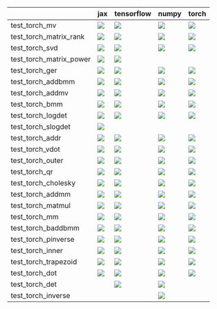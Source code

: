 |                         | jax                                                                                                                                                                                    | tensorflow                                                                                                                                                                             | numpy                                                                                                                                                                                  | torch                                                                                                                                                                                  |
|:------------------------|:---------------------------------------------------------------------------------------------------------------------------------------------------------------------------------------|:---------------------------------------------------------------------------------------------------------------------------------------------------------------------------------------|:---------------------------------------------------------------------------------------------------------------------------------------------------------------------------------------|:---------------------------------------------------------------------------------------------------------------------------------------------------------------------------------------|
| test_torch_mv           | <a href="https://github.com/unifyai/ivy/actions/runs/4549431744/jobs/8021498736" rel="noopener noreferrer" target="_blank"><img src=https://img.shields.io/badge/-failure-red></a>     | <a href="https://github.com/unifyai/ivy/actions/runs/4549431744/jobs/8021498736" rel="noopener noreferrer" target="_blank"><img src=https://img.shields.io/badge/-failure-red></a>     | <a href="https://github.com/unifyai/ivy/actions/runs/4549431744/jobs/8021498736" rel="noopener noreferrer" target="_blank"><img src=https://img.shields.io/badge/-failure-red></a>     | <a href="https://github.com/unifyai/ivy/actions/runs/4549431744/jobs/8021498736" rel="noopener noreferrer" target="_blank"><img src=https://img.shields.io/badge/-failure-red></a>     |
| test_torch_matrix_rank  | <a href="https://github.com/unifyai/ivy/actions/runs/4549431744/jobs/8021498736" rel="noopener noreferrer" target="_blank"><img src=https://img.shields.io/badge/-failure-red></a>     | <a href="https://github.com/unifyai/ivy/actions/runs/4549431744/jobs/8021498736" rel="noopener noreferrer" target="_blank"><img src=https://img.shields.io/badge/-failure-red></a>     | <a href="https://github.com/unifyai/ivy/actions/runs/4549431744/jobs/8021498736" rel="noopener noreferrer" target="_blank"><img src=https://img.shields.io/badge/-failure-red></a>     | <a href="https://github.com/unifyai/ivy/actions/runs/4549431744/jobs/8021498736" rel="noopener noreferrer" target="_blank"><img src=https://img.shields.io/badge/-failure-red></a>     |
| test_torch_svd          | <a href="https://github.com/unifyai/ivy/actions/runs/4483551882/jobs/7882981799" rel="noopener noreferrer" target="_blank"><img src=https://img.shields.io/badge/-failure-red></a>     | <a href="https://github.com/unifyai/ivy/actions/runs/4483551882/jobs/7882981799" rel="noopener noreferrer" target="_blank"><img src=https://img.shields.io/badge/-failure-red></a>     | <a href="https://github.com/unifyai/ivy/actions/runs/4483551882/jobs/7882981799" rel="noopener noreferrer" target="_blank"><img src=https://img.shields.io/badge/-failure-red></a>     | <a href="https://github.com/unifyai/ivy/actions/runs/4483551882/jobs/7882981799" rel="noopener noreferrer" target="_blank"><img src=https://img.shields.io/badge/-failure-red></a>     |
| test_torch_matrix_power | <a href="https://github.com/unifyai/ivy/actions/runs/3583520790" rel="noopener noreferrer" target="_blank"><img src=https://img.shields.io/badge/-failure-red></a>                     | <a href="https://github.com/unifyai/ivy/actions/runs/3583520790" rel="noopener noreferrer" target="_blank"><img src=https://img.shields.io/badge/-failure-red></a>                     |                                                                                                                                                                                        |                                                                                                                                                                                        |
| test_torch_ger          | <a href="https://github.com/unifyai/ivy/actions/runs/4549431744/jobs/8021498736" rel="noopener noreferrer" target="_blank"><img src=https://img.shields.io/badge/-failure-red></a>     | <a href="https://github.com/unifyai/ivy/actions/runs/4549431744/jobs/8021498736" rel="noopener noreferrer" target="_blank"><img src=https://img.shields.io/badge/-failure-red></a>     | <a href="https://github.com/unifyai/ivy/actions/runs/4549431744/jobs/8021498736" rel="noopener noreferrer" target="_blank"><img src=https://img.shields.io/badge/-failure-red></a>     | <a href="https://github.com/unifyai/ivy/actions/runs/4549431744/jobs/8021498736" rel="noopener noreferrer" target="_blank"><img src=https://img.shields.io/badge/-failure-red></a>     |
| test_torch_addbmm       | <a href="https://github.com/unifyai/ivy/actions/runs/4549431744/jobs/8021498736" rel="noopener noreferrer" target="_blank"><img src=https://img.shields.io/badge/-failure-red></a>     | <a href="https://github.com/unifyai/ivy/actions/runs/4549431744/jobs/8021498736" rel="noopener noreferrer" target="_blank"><img src=https://img.shields.io/badge/-failure-red></a>     | <a href="https://github.com/unifyai/ivy/actions/runs/4549431744/jobs/8021498736" rel="noopener noreferrer" target="_blank"><img src=https://img.shields.io/badge/-failure-red></a>     | <a href="https://github.com/unifyai/ivy/actions/runs/4549431744/jobs/8021498736" rel="noopener noreferrer" target="_blank"><img src=https://img.shields.io/badge/-failure-red></a>     |
| test_torch_addmv        | <a href="https://github.com/unifyai/ivy/actions/runs/4549431744/jobs/8021498736" rel="noopener noreferrer" target="_blank"><img src=https://img.shields.io/badge/-failure-red></a>     | <a href="https://github.com/unifyai/ivy/actions/runs/4549431744/jobs/8021498736" rel="noopener noreferrer" target="_blank"><img src=https://img.shields.io/badge/-failure-red></a>     | <a href="https://github.com/unifyai/ivy/actions/runs/4549431744/jobs/8021498736" rel="noopener noreferrer" target="_blank"><img src=https://img.shields.io/badge/-failure-red></a>     | <a href="https://github.com/unifyai/ivy/actions/runs/4549431744/jobs/8021498736" rel="noopener noreferrer" target="_blank"><img src=https://img.shields.io/badge/-failure-red></a>     |
| test_torch_bmm          | <a href="https://github.com/unifyai/ivy/actions/runs/4549431744/jobs/8021498736" rel="noopener noreferrer" target="_blank"><img src=https://img.shields.io/badge/-failure-red></a>     | <a href="https://github.com/unifyai/ivy/actions/runs/4549431744/jobs/8021498736" rel="noopener noreferrer" target="_blank"><img src=https://img.shields.io/badge/-failure-red></a>     | <a href="https://github.com/unifyai/ivy/actions/runs/4549431744/jobs/8021498736" rel="noopener noreferrer" target="_blank"><img src=https://img.shields.io/badge/-failure-red></a>     | <a href="https://github.com/unifyai/ivy/actions/runs/4549431744/jobs/8021498736" rel="noopener noreferrer" target="_blank"><img src=https://img.shields.io/badge/-failure-red></a>     |
| test_torch_logdet       | <a href="https://github.com/unifyai/ivy/actions/runs/4549431744/jobs/8021498736" rel="noopener noreferrer" target="_blank"><img src=https://img.shields.io/badge/-failure-red></a>     | <a href="https://github.com/unifyai/ivy/actions/runs/4549431744/jobs/8021498736" rel="noopener noreferrer" target="_blank"><img src=https://img.shields.io/badge/-failure-red></a>     | <a href="https://github.com/unifyai/ivy/actions/runs/4549431744/jobs/8021498736" rel="noopener noreferrer" target="_blank"><img src=https://img.shields.io/badge/-failure-red></a>     | <a href="https://github.com/unifyai/ivy/actions/runs/4549431744/jobs/8021498736" rel="noopener noreferrer" target="_blank"><img src=https://img.shields.io/badge/-failure-red></a>     |
| test_torch_slogdet      | <a href="https://github.com/unifyai/ivy/actions/runs/3583520790" rel="noopener noreferrer" target="_blank"><img src=https://img.shields.io/badge/-failure-red></a>                     |                                                                                                                                                                                        |                                                                                                                                                                                        |                                                                                                                                                                                        |
| test_torch_addr         | <a href="https://github.com/unifyai/ivy/actions/runs/4549431744/jobs/8021498736" rel="noopener noreferrer" target="_blank"><img src=https://img.shields.io/badge/-failure-red></a>     | <a href="https://github.com/unifyai/ivy/actions/runs/4549431744/jobs/8021498736" rel="noopener noreferrer" target="_blank"><img src=https://img.shields.io/badge/-failure-red></a>     | <a href="https://github.com/unifyai/ivy/actions/runs/4549431744/jobs/8021498736" rel="noopener noreferrer" target="_blank"><img src=https://img.shields.io/badge/-failure-red></a>     | <a href="https://github.com/unifyai/ivy/actions/runs/4549431744/jobs/8021498736" rel="noopener noreferrer" target="_blank"><img src=https://img.shields.io/badge/-failure-red></a>     |
| test_torch_vdot         | <a href="https://github.com/unifyai/ivy/actions/runs/4483551882/jobs/7882981799" rel="noopener noreferrer" target="_blank"><img src=https://img.shields.io/badge/-success-success></a> | <a href="https://github.com/unifyai/ivy/actions/runs/4483551882/jobs/7882981799" rel="noopener noreferrer" target="_blank"><img src=https://img.shields.io/badge/-success-success></a> | <a href="https://github.com/unifyai/ivy/actions/runs/4483551882/jobs/7882981799" rel="noopener noreferrer" target="_blank"><img src=https://img.shields.io/badge/-success-success></a> | <a href="https://github.com/unifyai/ivy/actions/runs/4483551882/jobs/7882981799" rel="noopener noreferrer" target="_blank"><img src=https://img.shields.io/badge/-success-success></a> |
| test_torch_outer        | <a href="https://github.com/unifyai/ivy/actions/runs/4549431744/jobs/8021498736" rel="noopener noreferrer" target="_blank"><img src=https://img.shields.io/badge/-failure-red></a>     | <a href="https://github.com/unifyai/ivy/actions/runs/4549431744/jobs/8021498736" rel="noopener noreferrer" target="_blank"><img src=https://img.shields.io/badge/-failure-red></a>     | <a href="https://github.com/unifyai/ivy/actions/runs/4549431744/jobs/8021498736" rel="noopener noreferrer" target="_blank"><img src=https://img.shields.io/badge/-failure-red></a>     | <a href="https://github.com/unifyai/ivy/actions/runs/4549431744/jobs/8021498736" rel="noopener noreferrer" target="_blank"><img src=https://img.shields.io/badge/-failure-red></a>     |
| test_torch_qr           | <a href="https://github.com/unifyai/ivy/actions/runs/4483551882/jobs/7882981799" rel="noopener noreferrer" target="_blank"><img src=https://img.shields.io/badge/-failure-red></a>     | <a href="https://github.com/unifyai/ivy/actions/runs/4483551882/jobs/7882981799" rel="noopener noreferrer" target="_blank"><img src=https://img.shields.io/badge/-success-success></a> | <a href="https://github.com/unifyai/ivy/actions/runs/4483551882/jobs/7882981799" rel="noopener noreferrer" target="_blank"><img src=https://img.shields.io/badge/-failure-red></a>     | <a href="https://github.com/unifyai/ivy/actions/runs/4483551882/jobs/7882981799" rel="noopener noreferrer" target="_blank"><img src=https://img.shields.io/badge/-success-success></a> |
| test_torch_cholesky     | <a href="https://github.com/unifyai/ivy/actions/runs/4549431744/jobs/8021498736" rel="noopener noreferrer" target="_blank"><img src=https://img.shields.io/badge/-failure-red></a>     | <a href="https://github.com/unifyai/ivy/actions/runs/4549431744/jobs/8021498736" rel="noopener noreferrer" target="_blank"><img src=https://img.shields.io/badge/-failure-red></a>     | <a href="https://github.com/unifyai/ivy/actions/runs/4549431744/jobs/8021498736" rel="noopener noreferrer" target="_blank"><img src=https://img.shields.io/badge/-failure-red></a>     | <a href="https://github.com/unifyai/ivy/actions/runs/4549431744/jobs/8021498736" rel="noopener noreferrer" target="_blank"><img src=https://img.shields.io/badge/-failure-red></a>     |
| test_torch_addmm        | <a href="https://github.com/unifyai/ivy/actions/runs/4549431744/jobs/8021498736" rel="noopener noreferrer" target="_blank"><img src=https://img.shields.io/badge/-failure-red></a>     | <a href="https://github.com/unifyai/ivy/actions/runs/4549431744/jobs/8021498736" rel="noopener noreferrer" target="_blank"><img src=https://img.shields.io/badge/-failure-red></a>     | <a href="https://github.com/unifyai/ivy/actions/runs/4549431744/jobs/8021498736" rel="noopener noreferrer" target="_blank"><img src=https://img.shields.io/badge/-failure-red></a>     | <a href="https://github.com/unifyai/ivy/actions/runs/4549431744/jobs/8021498736" rel="noopener noreferrer" target="_blank"><img src=https://img.shields.io/badge/-failure-red></a>     |
| test_torch_matmul       | <a href="https://github.com/unifyai/ivy/actions/runs/4549431744/jobs/8021498736" rel="noopener noreferrer" target="_blank"><img src=https://img.shields.io/badge/-failure-red></a>     | <a href="https://github.com/unifyai/ivy/actions/runs/4549431744/jobs/8021498736" rel="noopener noreferrer" target="_blank"><img src=https://img.shields.io/badge/-failure-red></a>     | <a href="https://github.com/unifyai/ivy/actions/runs/4549431744/jobs/8021498736" rel="noopener noreferrer" target="_blank"><img src=https://img.shields.io/badge/-failure-red></a>     | <a href="https://github.com/unifyai/ivy/actions/runs/4549431744/jobs/8021498736" rel="noopener noreferrer" target="_blank"><img src=https://img.shields.io/badge/-failure-red></a>     |
| test_torch_mm           | <a href="https://github.com/unifyai/ivy/actions/runs/4549431744/jobs/8021498736" rel="noopener noreferrer" target="_blank"><img src=https://img.shields.io/badge/-failure-red></a>     | <a href="https://github.com/unifyai/ivy/actions/runs/4549431744/jobs/8021498736" rel="noopener noreferrer" target="_blank"><img src=https://img.shields.io/badge/-failure-red></a>     | <a href="https://github.com/unifyai/ivy/actions/runs/4549431744/jobs/8021498736" rel="noopener noreferrer" target="_blank"><img src=https://img.shields.io/badge/-failure-red></a>     | <a href="https://github.com/unifyai/ivy/actions/runs/4549431744/jobs/8021498736" rel="noopener noreferrer" target="_blank"><img src=https://img.shields.io/badge/-failure-red></a>     |
| test_torch_baddbmm      | <a href="https://github.com/unifyai/ivy/actions/runs/4549431744/jobs/8021498736" rel="noopener noreferrer" target="_blank"><img src=https://img.shields.io/badge/-failure-red></a>     | <a href="https://github.com/unifyai/ivy/actions/runs/4549431744/jobs/8021498736" rel="noopener noreferrer" target="_blank"><img src=https://img.shields.io/badge/-failure-red></a>     | <a href="https://github.com/unifyai/ivy/actions/runs/4549431744/jobs/8021498736" rel="noopener noreferrer" target="_blank"><img src=https://img.shields.io/badge/-failure-red></a>     | <a href="https://github.com/unifyai/ivy/actions/runs/4549431744/jobs/8021498736" rel="noopener noreferrer" target="_blank"><img src=https://img.shields.io/badge/-failure-red></a>     |
| test_torch_pinverse     | <a href="https://github.com/unifyai/ivy/actions/runs/4549431744/jobs/8021498736" rel="noopener noreferrer" target="_blank"><img src=https://img.shields.io/badge/-failure-red></a>     | <a href="https://github.com/unifyai/ivy/actions/runs/4549431744/jobs/8021498736" rel="noopener noreferrer" target="_blank"><img src=https://img.shields.io/badge/-failure-red></a>     | <a href="https://github.com/unifyai/ivy/actions/runs/4549431744/jobs/8021498736" rel="noopener noreferrer" target="_blank"><img src=https://img.shields.io/badge/-failure-red></a>     | <a href="https://github.com/unifyai/ivy/actions/runs/4483551882/jobs/7882981799" rel="noopener noreferrer" target="_blank"><img src=https://img.shields.io/badge/-success-success></a> |
| test_torch_inner        | <a href="https://github.com/unifyai/ivy/actions/runs/4549431744/jobs/8021498736" rel="noopener noreferrer" target="_blank"><img src=https://img.shields.io/badge/-failure-red></a>     | <a href="https://github.com/unifyai/ivy/actions/runs/4549431744/jobs/8021498736" rel="noopener noreferrer" target="_blank"><img src=https://img.shields.io/badge/-failure-red></a>     | <a href="https://github.com/unifyai/ivy/actions/runs/4549431744/jobs/8021498736" rel="noopener noreferrer" target="_blank"><img src=https://img.shields.io/badge/-failure-red></a>     | <a href="https://github.com/unifyai/ivy/actions/runs/4549431744/jobs/8021498736" rel="noopener noreferrer" target="_blank"><img src=https://img.shields.io/badge/-failure-red></a>     |
| test_torch_trapezoid    | <a href="https://github.com/unifyai/ivy/actions/runs/4483551882/jobs/7882981799" rel="noopener noreferrer" target="_blank"><img src=https://img.shields.io/badge/-success-success></a> | <a href="https://github.com/unifyai/ivy/actions/runs/4483551882/jobs/7882981799" rel="noopener noreferrer" target="_blank"><img src=https://img.shields.io/badge/-success-success></a> | <a href="https://github.com/unifyai/ivy/actions/runs/4483551882/jobs/7882981799" rel="noopener noreferrer" target="_blank"><img src=https://img.shields.io/badge/-success-success></a> | <a href="https://github.com/unifyai/ivy/actions/runs/4483551882/jobs/7882981799" rel="noopener noreferrer" target="_blank"><img src=https://img.shields.io/badge/-success-success></a> |
| test_torch_dot          | <a href="https://github.com/unifyai/ivy/actions/runs/4549431744/jobs/8021498736" rel="noopener noreferrer" target="_blank"><img src=https://img.shields.io/badge/-failure-red></a>     | <a href="https://github.com/unifyai/ivy/actions/runs/4549431744/jobs/8021498736" rel="noopener noreferrer" target="_blank"><img src=https://img.shields.io/badge/-failure-red></a>     | <a href="https://github.com/unifyai/ivy/actions/runs/4549431744/jobs/8021498736" rel="noopener noreferrer" target="_blank"><img src=https://img.shields.io/badge/-failure-red></a>     | <a href="https://github.com/unifyai/ivy/actions/runs/4549431744/jobs/8021498736" rel="noopener noreferrer" target="_blank"><img src=https://img.shields.io/badge/-failure-red></a>     |
| test_torch_det          |                                                                                                                                                                                        | <a href="https://github.com/unifyai/ivy/actions/runs/3583520790" rel="noopener noreferrer" target="_blank"><img src=https://img.shields.io/badge/-failure-red></a>                     | <a href="https://github.com/unifyai/ivy/actions/runs/3583520790" rel="noopener noreferrer" target="_blank"><img src=https://img.shields.io/badge/-failure-red></a>                     |                                                                                                                                                                                        |
| test_torch_inverse      |                                                                                                                                                                                        |                                                                                                                                                                                        | <a href="https://github.com/unifyai/ivy/actions/runs/3583520790" rel="noopener noreferrer" target="_blank"><img src=https://img.shields.io/badge/-failure-red></a>                     |                                                                                                                                                                                        |